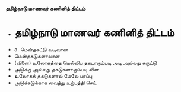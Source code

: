 **தமிழ்நாடு மாணவர் கணினித் திட்டம்**
- # தமிழ்நாடு மாணவர் கணினித் திட்டம்
- a. மென்தகட்டு வடிவான
- மென்தகடுகளாலான
- (வினை) உலோகத்தை மெல்லிய தகடாகும்படி அடி அல்லது சுருட்டு
- அடுக்கு அல்லது தகடுகளாகும்படி விள
- உலோகத் தகடுகளால் மேலே பரப்பு
- அடுக்கடுக்காக வைத்து உற்பத்தி செய்.


